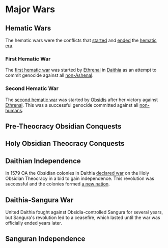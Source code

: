 # Major Wars

<meta property="og:description" content="Wars throughout the history of Abrecis.">

## Hematic Wars

The hematic wars were the conflicts that [started](first-hematic.md) and [ended](second-hematic.md) the [hematic era](../eras/hematic.md).

### First Hematic War

The [first hematic war](first-hematic.md) was started by [Ethrenal](../../inhabitants/figures/ethrenal.md) in [Daithia](../../geography/continents/daithia.md) as an attempt to commit genocide against all [non-Ashenal](../../inhabitants/anthropoids/introduction.md).

### Second Hematic War

The [second hematic war](second-hematic.md) was started by [Obsidis](../../inhabitants/figures/obsidis.md) after her victory against [Ethrenal](../../inhabitants/figures/ethrenal.md). This was a successful genocide committed against all [non-humans](../../inhabitants/anthropoids/introduction.md).

## Pre-Theocracy Obsidian Conquests

## Holy Obsidian Theocracy Conquests

## Daithian Independence

In 1579 OA the Obsidian colonies in Daithia [declared war](daithian-independence.md) on the Holy Obsidian Theocracy in a bid to gain independence. This revolution was successful and the colonies formed [a new nation](../../organizations/nations/united-daithia.md).

## Daithia-Sangura War

United Daithia fought against Obsidia-controlled Sangura for several years, but Sangura's revolution led to a ceasefire, which lasted until the war was officially ended years later.

## Sanguran Independence